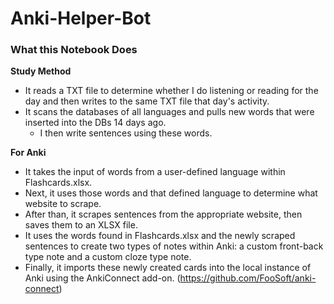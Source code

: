 # Anki-Helper-Bot

### What this Notebook Does

**Study Method**
* It reads a TXT file to determine whether I do listening or reading for the day and then writes to the same TXT file that day's activity.
* It scans the databases of all languages and pulls new words that were inserted into the DBs 14 days ago.
    * I then write sentences using these words.
    
**For Anki**
* It takes the input of words from a user-defined language within Flashcards.xlsx.
* Next, it uses those words and that defined language to determine what website to scrape.
* After than, it scrapes sentences from the appropriate website, then saves them to an XLSX file.
* It uses the words found in Flashcards.xlsx and the newly scraped sentences to create two types of notes within Anki: a custom front-back type note and a custom cloze type note.
* Finally, it imports these newly created cards into the local instance of Anki using the AnkiConnect add-on. (https://github.com/FooSoft/anki-connect)